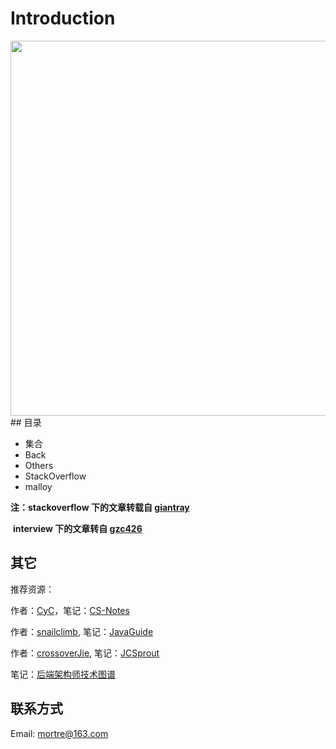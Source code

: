 # Introduction



<div align="center"><img src="https://i.loli.net/2019/05/09/5cd3c057cdee2.jpg" width="600px"/> </div>
## 目录

- 集合
- Back
- Others
- StackOverflow
- malloy



**注：stackoverflow 下的文章转载自 [giantray](https://github.com/giantray/stackoverflow-java-top-qa)**

​		**interview 下的文章转自 [gzc426](https://github.com/gzc426/Java-Interview)**

## 其它

推荐资源：

作者：[CyC](<https://github.com/CyC2018/>)，笔记：[CS-Notes](<https://cyc2018.github.io/CS-Notes/#/>)

作者：[snailclimb](https://github.com/Snailclimb), 笔记：[JavaGuide](https://snailclimb.top/JavaGuide/#/)

作者：[crossoverJie](https://github.com/crossoverJie), 笔记：[JCSprout](https://crossoverjie.top/JCSprout/#/)

笔记：[后端架构师技术图谱](https://github.com/xingshaocheng/architect-awesome)

## 联系方式

Email: mortre@163.com

